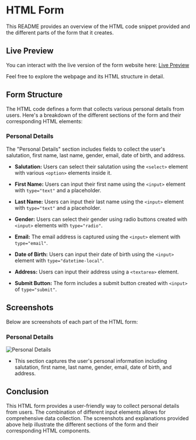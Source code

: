 # HTML Form

This README provides an overview of the HTML code snippet provided and the different parts of the form that it creates.

## Live Preview

You can interact with the live version of the form website here: [Live Preview](https://shah9380.github.io/simple-form-2/)

Feel free to explore the webpage and its HTML structure in detail.

## Form Structure

The HTML code defines a form that collects various personal details from users. Here's a breakdown of the different sections of the form and their corresponding HTML elements:

### Personal Details

The "Personal Details" section includes fields to collect the user's salutation, first name, last name, gender, email, date of birth, and address.

- **Salutation:** Users can select their salutation using the `<select>` element with various `<option>` elements inside it.

- **First Name:** Users can input their first name using the `<input>` element with `type="text"` and a placeholder.

- **Last Name:** Users can input their last name using the `<input>` element with `type="text"` and a placeholder.

- **Gender:** Users can select their gender using radio buttons created with `<input>` elements with `type="radio"`.

- **Email:** The email address is captured using the `<input>` element with `type="email"`.

- **Date of Birth:** Users can input their date of birth using the `<input>` element with `type="datetime-local"`.

- **Address:** Users can input their address using a `<textarea>` element.

- **Submit Button:** The form includes a submit button created with `<input>` of `type="submit"`.

## Screenshots

Below are screenshots of each part of the HTML form:

### Personal Details

![Personal Details](https://github.com/shah9380/simple-form-2/assets/130676464/ea01a0e7-22fd-4a5c-8aaf-fccf09cb2600)
- This section captures the user's personal information including salutation, first name, last name, gender, email, date of birth, and address.

## Conclusion

This HTML form provides a user-friendly way to collect personal details from users. The combination of different input elements allows for comprehensive data collection. The screenshots and explanations provided above help illustrate the different sections of the form and their corresponding HTML components.
